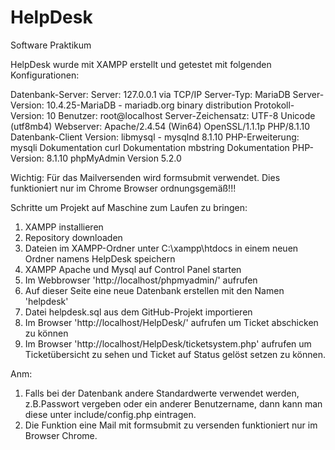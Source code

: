 # HelpDesk
Software Praktikum

HelpDesk wurde mit XAMPP erstellt und getestet mit folgenden Konfigurationen:

Datenbank-Server:
  Server: 127.0.0.1 via TCP/IP
  Server-Typ: MariaDB
  Server-Version: 10.4.25-MariaDB - mariadb.org binary distribution
  Protokoll-Version: 10
  Benutzer: root@localhost
  Server-Zeichensatz: UTF-8 Unicode (utf8mb4)
Webserver:
  Apache/2.4.54 (Win64) OpenSSL/1.1.1p PHP/8.1.10
  Datenbank-Client Version: libmysql - mysqlnd 8.1.10
  PHP-Erweiterung: mysqli Dokumentation curl Dokumentation mbstring Dokumentation
  PHP-Version: 8.1.10
  phpMyAdmin Version 5.2.0

Wichtig: Für das Mailversenden wird formsubmit verwendet. Dies funktioniert nur im Chrome Browser ordnungsgemäß!!!

Schritte um Projekt auf Maschine zum Laufen zu bringen:
1. XAMPP installieren
2. Repository downloaden
3. Dateien im XAMPP-Ordner unter C:\xampp\htdocs in einem neuen Ordner namens HelpDesk speichern
4. XAMPP Apache und Mysql auf Control Panel starten
5. Im Webbrowser 'http://localhost/phpmyadmin/' aufrufen
6. Auf dieser Seite eine neue Datenbank erstellen mit den Namen 'helpdesk'
7. Datei helpdesk.sql aus dem GitHub-Projekt importieren
8. Im Browser 'http://localhost/HelpDesk/' aufrufen um Ticket abschicken zu können
9. Im Browser 'http://localhost/HelpDesk/ticketsystem.php' aufrufen um Ticketübersicht zu sehen und Ticket auf Status gelöst setzen zu können.

Anm:
1.  Falls bei der Datenbank andere Standardwerte verwendet werden, z.B.Passwort vergeben oder
    ein anderer Benutzername, dann kann man diese unter include/config.php eintragen.
2. Die Funktion eine Mail mit formsubmit zu versenden funktioniert nur im Browser Chrome.
